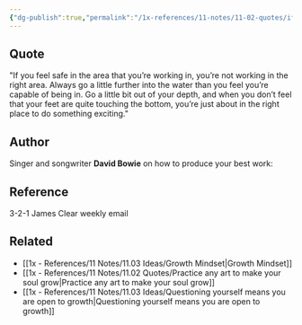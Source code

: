 ```yaml
---
{"dg-publish":true,"permalink":"/1x-references/11-notes/11-02-quotes/if-you-feel-safe-in-the-area-you-are-working-in-you-are-not-working-in-the-right-area-david-bowie/","title":"If you feel safe in the area you are working in you are not working in the right area - David Bowie","created":"2023-11-30T18:56:45.000+03:00","updated":"2024-02-14T20:18:42.639+03:00"}
---
```



## Quote
"If you feel safe in the area that you’re working in, you’re not working in the right area. Always go a little further into the water than you feel you’re capable of being in. Go a little bit out of your depth, and when you don’t feel that your feet are quite touching the bottom, you’re just about in the right place to do something exciting."

## Author
Singer and songwriter **David Bowie** on how to produce your best work:

## Reference
3-2-1 James Clear weekly email

## Related
- [[1x - References/11 Notes/11.03 Ideas/Growth Mindset\|Growth Mindset]]
- [[1x - References/11 Notes/11.02 Quotes/Practice any art to make your soul grow\|Practice any art to make your soul grow]]
- [[1x - References/11 Notes/11.03 Ideas/Questioning yourself means you are open to growth\|Questioning yourself means you are open to growth]]